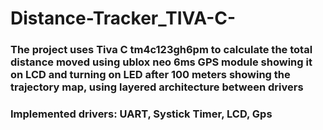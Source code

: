 # Distance-Tracker_TIVA-C-
### The project uses Tiva C tm4c123gh6pm to calculate the total distance moved using ublox neo 6ms GPS module showing it on LCD and turning on LED after 100 meters showing the trajectory map, using layered architecture between drivers     
### Implemented drivers: UART, Systick Timer, LCD, Gps 
